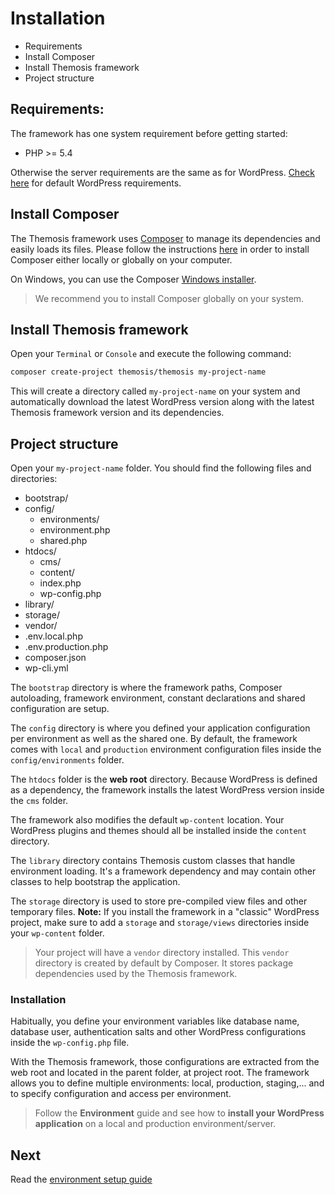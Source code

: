 Installation============- Requirements
- Install Composer
- Install Themosis framework
- Project structureRequirements:-------------The framework has one system requirement before getting started:- PHP >= 5.4Otherwise the server requirements are the same as for WordPress. [Check here](http://wordpress.org/about/requirements/) for default WordPress requirements.Install Composer----------------The Themosis framework uses [Composer](https://getcomposer.org/) to manage its dependencies and easily loads its files. Please follow the instructions [here](https://getcomposer.org/doc/00-intro.md) in order to install Composer either locally or globally on your computer.On Windows, you can use the Composer [Windows installer](https://getcomposer.org/Composer-Setup.exe).> We recommend you to install Composer globally on your system.Install Themosis framework--------------------------Open your `Terminal` or `Console` and execute the following command:```bashcomposer create-project themosis/themosis my-project-name```This will create a directory called `my-project-name` on your system and automatically download the latest WordPress version along with the latest Themosis framework version and its dependencies.Project structure-----------------Open your `my-project-name` folder. You should find the following files and directories:- bootstrap/- config/	- environments/	- environment.php	- shared.php- htdocs/	- cms/	- content/	- index.php	- wp-config.php- library/- storage/- vendor/- .env.local.php- .env.production.php- composer.json- wp-cli.ymlThe `bootstrap` directory is where the framework paths, Composer autoloading, framework environment, constant declarations and shared configuration are setup.The `config` directory is where you defined your application configuration per environment as well as the shared one. By default, the framework comes with `local` and `production` environment configuration files inside the `config/environments` folder.The `htdocs` folder is the **web root** directory. Because WordPress is defined as a dependency, the framework installs the latest WordPress version inside the `cms` folder.The framework also modifies the default `wp-content` location. Your WordPress plugins and themes should all be installed inside the `content` directory.The `library` directory contains Themosis custom classes that handle environment loading. It's a framework dependency and may contain other classes to help bootstrap the application.The `storage` directory is used to store pre-compiled view files and other temporary files. **Note:** If you install the framework in a "classic" WordPress project, make sure to add a `storage` and `storage/views` directories inside your `wp-content` folder.> Your project will have a `vendor` directory installed. This `vendor` directory is created by default by Composer. It stores package dependencies used by the Themosis framework.### InstallationHabitually, you define your environment variables like database name, database user, authentication salts and other WordPress configurations inside the `wp-config.php` file.With the Themosis framework, those configurations are extracted from the web root and located in the parent folder, at project root. The framework allows you to define multiple environments: local, production, staging,... and to specify configuration and access per environment.> Follow the **Environment** guide and see how to **install your WordPress application** on a local and production environment/server.Next----Read the [environment setup guide](http://framework.themosis.com/docs/environment/)